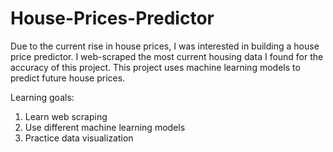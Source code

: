 # House-Prices-Predictor
Due to the current rise in house prices, I was interested in building a house price predictor.
I web-scraped the most current housing data I found for the accuracy of this project.
This project uses machine learning models to predict future house prices. 

Learning goals:
1. Learn web scraping
2. Use different machine learning models
3. Practice data visualization
